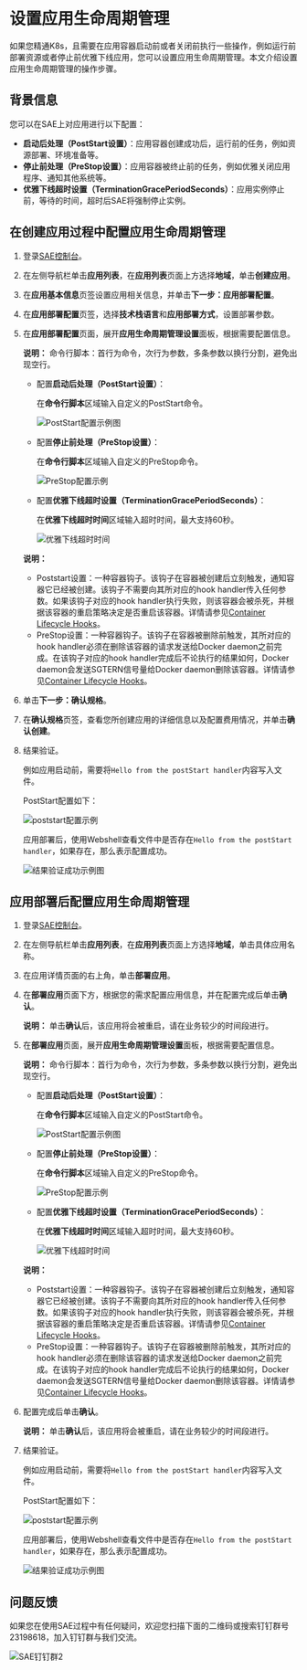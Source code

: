 # 设置应用生命周期管理

如果您精通K8s，且需要在应用容器启动前或者关闭前执行一些操作，例如运行前部署资源或者停止前优雅下线应用，您可以设置应用生命周期管理。本文介绍设置应用生命周期管理的操作步骤。

## 背景信息

您可以在SAE上对应用进行以下配置：

-   **启动后处理（PostStart设置）**：应用容器创建成功后，运行前的任务，例如资源部署、环境准备等。
-   **停止前处理（PreStop设置）**：应用容器被终止前的任务，例如优雅关闭应用程序、通知其他系统等。
-   **优雅下线超时设置（TerminationGracePeriodSeconds）**：应用实例停止前，等待的时间，超时后SAE将强制停止实例。

## 在创建应用过程中配置应用生命周期管理

1.  登录[SAE控制台](https://sae.console.aliyun.com)。

2.  在左侧导航栏单击**应用列表**，在**应用列表**页面上方选择**地域**，单击**创建应用**。

3.  在**应用基本信息**页签设置应用相关信息，并单击**下一步：应用部署配置**。

4.  在**应用部署配置**页签，选择**技术栈语言**和**应用部署方式**，设置部署参数。

5.  在**应用部署配置**页面，展开**应用生命周期管理设置**面板，根据需要配置信息。

    **说明：** 命令行脚本：首行为命令，次行为参数，多条参数以换行分割，避免出现空行。

    -   配置**启动后处理（PostStart设置）**：

        在**命令行脚本**区域输入自定义的PostStart命令。

        ![PostStart配置示例图](https://static-aliyun-doc.oss-accelerate.aliyuncs.com/assets/img/zh-CN/5848930261/p75646.png)

    -   配置**停止前处理（PreStop设置）**：

        在**命令行脚本**区域输入自定义的PreStop命令。

        ![PreStop配置示例](https://static-aliyun-doc.oss-accelerate.aliyuncs.com/assets/img/zh-CN/1726630261/p165811.png)

    -   配置**优雅下线超时设置（TerminationGracePeriodSeconds）**：

        在**优雅下线超时时间**区域输入超时时间，最大支持60秒。

        ![优雅下线超时时间](https://static-aliyun-doc.oss-accelerate.aliyuncs.com/assets/img/zh-CN/3918189951/p165805.png)

    **说明：**

    -   Poststart设置：一种容器钩子。该钩子在容器被创建后立刻触发，通知容器它已经被创建。该钩子不需要向其所对应的hook handler传入任何参数。如果该钩子对应的hook handler执行失败，则该容器会被杀死，并根据该容器的重启策略决定是否重启该容器。详情请参见[Container Lifecycle Hooks](https://kubernetes.io/docs/concepts/containers/container-lifecycle-hooks/)。
    -   PreStop设置：一种容器钩子。该钩子在容器被删除前触发，其所对应的hook handler必须在删除该容器的请求发送给Docker daemon之前完成。在该钩子对应的hook handler完成后不论执行的结果如何，Docker daemon会发送SGTERN信号量给Docker daemon删除该容器。详情请参见[Container Lifecycle Hooks](https://kubernetes.io/docs/concepts/containers/container-lifecycle-hooks/)。
6.  单击**下一步：确认规格**。

7.  在**确认规格**页签，查看您所创建应用的详细信息以及配置费用情况，并单击**确认创建**。

8.  结果验证。

    例如应用启动前，需要将`Hello from the postStart handler`内容写入文件。

    PostStart配置如下：

    ![poststart配置示例](https://static-aliyun-doc.oss-accelerate.aliyuncs.com/assets/img/zh-CN/6199930261/p271626.png)

    应用部署后，使用Webshell查看文件中是否存在`Hello from the postStart handler`，如果存在，那么表示配置成功。

    ![结果验证成功示例图](https://static-aliyun-doc.oss-accelerate.aliyuncs.com/assets/img/zh-CN/4918189951/p75672.png)


## 应用部署后配置应用生命周期管理

1.  登录[SAE控制台](https://sae.console.aliyun.com)。

2.  在左侧导航栏单击**应用列表**，在**应用列表**页面上方选择**地域**，单击具体应用名称。

3.  在应用详情页面的右上角，单击**部署应用**。

4.  在**部署应用**页面下方，根据您的需求配置应用信息，并在配置完成后单击**确认**。

    **说明：** 单击**确认**后，该应用将会被重启，请在业务较少的时间段进行。

5.  在**部署应用**页面，展开**应用生命周期管理设置**面板，根据需要配置信息。

    **说明：** 命令行脚本：首行为命令，次行为参数，多条参数以换行分割，避免出现空行。

    -   配置**启动后处理（PostStart设置）**：

        在**命令行脚本**区域输入自定义的PostStart命令。

        ![PostStart配置示例图](https://static-aliyun-doc.oss-accelerate.aliyuncs.com/assets/img/zh-CN/5848930261/p75646.png)

    -   配置**停止前处理（PreStop设置）**：

        在**命令行脚本**区域输入自定义的PreStop命令。

        ![PreStop配置示例](https://static-aliyun-doc.oss-accelerate.aliyuncs.com/assets/img/zh-CN/1726630261/p165811.png)

    -   配置**优雅下线超时设置（TerminationGracePeriodSeconds）**：

        在**优雅下线超时时间**区域输入超时时间，最大支持60秒。

        ![优雅下线超时时间](https://static-aliyun-doc.oss-accelerate.aliyuncs.com/assets/img/zh-CN/3918189951/p165805.png)

    **说明：**

    -   Poststart设置：一种容器钩子。该钩子在容器被创建后立刻触发，通知容器它已经被创建。该钩子不需要向其所对应的hook handler传入任何参数。如果该钩子对应的hook handler执行失败，则该容器会被杀死，并根据该容器的重启策略决定是否重启该容器。详情请参见[Container Lifecycle Hooks](https://kubernetes.io/docs/concepts/containers/container-lifecycle-hooks/)。
    -   PreStop设置：一种容器钩子。该钩子在容器被删除前触发，其所对应的hook handler必须在删除该容器的请求发送给Docker daemon之前完成。在该钩子对应的hook handler完成后不论执行的结果如何，Docker daemon会发送SGTERN信号量给Docker daemon删除该容器。详情请参见[Container Lifecycle Hooks](https://kubernetes.io/docs/concepts/containers/container-lifecycle-hooks/)。
6.  配置完成后单击**确认**。

    **说明：** 单击**确认**后，该应用将会被重启，请在业务较少的时间段进行。

7.  结果验证。

    例如应用启动前，需要将`Hello from the postStart handler`内容写入文件。

    PostStart配置如下：

    ![poststart配置示例](https://static-aliyun-doc.oss-accelerate.aliyuncs.com/assets/img/zh-CN/6199930261/p271626.png)

    应用部署后，使用Webshell查看文件中是否存在`Hello from the postStart handler`，如果存在，那么表示配置成功。

    ![结果验证成功示例图](https://static-aliyun-doc.oss-accelerate.aliyuncs.com/assets/img/zh-CN/4918189951/p75672.png)


## 问题反馈

如果您在使用SAE过程中有任何疑问，欢迎您扫描下面的二维码或搜索钉钉群号23198618，加入钉钉群与我们交流。

![SAE钉钉群2](https://static-aliyun-doc.oss-accelerate.aliyuncs.com/assets/img/zh-CN/1176199061/p72048.png)

